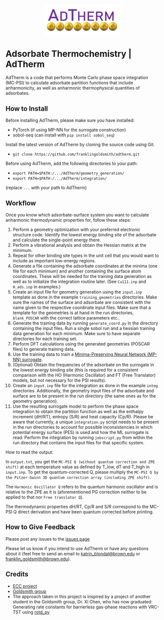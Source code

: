 <p align="center">
  <img width="255" height="103.4366" src="AdTherm_logo.png">
</p>

# Adsorbate Thermochemistry | AdTherm

AdTherm is a code that performs Monte Carlo phase space integration (MC-PSI) to calculate adsorbate partition functions that include anharmonicity, as well as anharmonic thermophysical quantities of adsorbates.

## How to Install

Before installing AdTherm, please make sure you have installed:
- PyTorch (if using MP-NN for the surrogate construction)
- sobol-seq (can install with `pip install sobol_seq`)

Install the latest version of AdTherm by cloning the source code using Git. 

- `git clone https://github.com/franklingoldsmith/adtherm.git`

Before using AdTherm, add the following directories to your path:
- `export PATH=$PATH:/.../AdTherm/geometry_generation/`
- `export PATH=$PATH:/.../AdTherm/integration/`

(replace `...` with your path to AdTherm)

## Workflow

Once you know which adsorbate-surface system you want to calculate anharmonic thermodynamic properties for, follow these steps:

1. Perform a geometry optimization with your preferred electronic structure code. Identify the lowest energy binding site of the adsorbate and calculate the single-point energy there. 
2. Perform a vibrational analysis and obtain the Hessian matrix at the minimum.  
3. Repeat for other binding site types in the unit cell that you would want to include as important low-energy regions. 
4. Generate a file containing the adsorbate coordinates at the minima (one file for each minimum) and another containing the surface atom coordinates. These will be needed for the training data generation as well as to initialize the integration routine later. (See `Cu111.inp` and `H_ads.inp` in examples.)
5. Create an input file for geometry generation using the `input.inp` template as done in the example `training_geometries` directories. Make sure the names of the surface and adsorbate are consistent with the name given to the respective coordinate input files. Make sure that a template for the geometries is at hand in the run directories, `blank_POSCAR` with the correct lattice parameters etc..
6. Generate the training data by running `generate_coord.py` in the directory containing the input files. Run a single sobol run and a hessian training data generation for each minimum. Make sure to have separate directories for each training set.
7. Perform DFT calculations using the generated geometries (POSCAR files) to generate training data.
8. Use the training data to train a [Minima-Preserving Neural Network (MP-NN) surrogate](https://github.com/sandialabs/MPNN).
9. (Optional) Obtain the frequencies of the adsorbate on the surrogate in the lowest energy binding site (this is required for a consistent comparison with the HO (Harmonic Oscillator) and FT (Free Translator) models, but not necessary for the PSI results). 
10. Create an `input.inp` file for the integration as done in the example `integ` directories. Additionally, the geometry input files of the adsorbate and surface are to be present in the run directory (the same ones as for the geometry generation).
11. Use the resulting surrogate model to perform the phase space integration to obtain the partition function as well as the enthalpy increment (dH/RT), entropy (S/R) and heat capacity (Cp/R). Please be aware that currently, a unique `integration.py` script needs to be present in the run directories to account for possible inconsistencies in which potential energy surface (PES) is used and how the ML surrogate is read. Perform the integration by running `jobscript.py` from within the run directory that contains the input files for that specific system. 

How to read the output:

In `output.txt`, you get the `MC-PSI Q (without quantum correction and ZPE shift)` at each temperature value as defined by T_low, dT and T_high in `input.inp`. To get the quantum-corrected Q, please multiply the `MC-PSI Q by the Pitzer-Gwinn 3D quantum correction array (including ZPE shift)`. 

The `Harmonic Oscillator Q` refers to the quantum harmonic oscillator and is relative to the ZPE as it is (aforementioned PG correction neither to be applied to that nor `Free translator Q`).

The thermodynamic properties dH/RT, Cp/R and S/R correspond to the MC-PSI Q direct derivation and have been quantum corrected before printing.


## How to Give Feedback

Please post any issues to the [issues page](https://github.com/franklingoldsmith/adtherm/issues)

Please let us know if you intend to use AdTherm or have any questions about it (feel free to send an email to katrin_blondal@brown.edu or franklin_goldsmith@brown.edu).

## Credits
 - [ECC project](https://ecc-project.sandia.gov/)
 - [Goldsmith group](https://www.brown.edu/Departments/Engineering/Labs/Goldsmith/index.html)
 - The approach taken in this project is inspired by a project of another student in the Goldsmith group, Dr. Xi Chen, who has now graduated: Generating rate constants for barrierless gas-phase reactions with VRC-TST using [rotd_py](https://bitbucket.org/xi_chen_1/rotd_python/src/master/)


